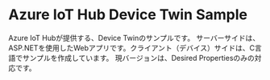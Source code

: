 # Azure IoT Hub Device Twin Sample
Azure IoT Hubが提供する、Device Twinのサンプルです。 
サーバーサイドは、ASP.NETを使用したWebアプリです。クライアント（デバイス）サイドは、C言語でサンプルを作成しています。 
現バージョンは、Desired Propertiesのみの対応です。 
